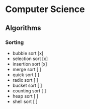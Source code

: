 # Computer Science

## Algorithms

### Sorting

- bubble sort [x]
- selection sort [x]
- insertion sort [x]
- merge sort [ ]
- quick sort [ ]
- radix sort [ ]
- bucket sort [ ]
- counting sort [ ]
- heap sort [ ]
- shell sort [ ]
